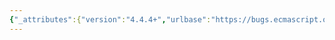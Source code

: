 ```yaml
---
{"_attributes":{"version":"4.4.4+","urlbase":"https://bugs.ecmascript.org/","maintainer":"dherman@mozilla.com"},"bug":{"bug_id":707,"creation_ts":"2012-10-03 12:47:00 -0700","short_desc":"15.5.4.21: \"rhow\"","delta_ts":"2013-10-22 19:25:50 -0700","product":"Draft for 6th Edition","component":"editorial issue","version":"Rev 10: September 27, 2012 Draft","rep_platform":"All","op_sys":"All","bug_status":"RESOLVED","resolution":"FIXED","priority":"Normal","bug_severity":"normal","everconfirmed":true,"reporter":{"uid":"jmdyck","name":"Michael Dyck"},"assigned_to":{"uid":"allen","name":"Allen Wirfs-Brock"},"long_desc":[{"commentid":1828,"comment_count":0,"who":{"uid":"jmdyck","name":"Michael Dyck"},"bug_when":"2012-10-03 12:47:22 -0700","thetext":"In 15.5.4.21 \"String.prototype.repeat (count)\",\nstep 7 says:\n     If n is +[infinity], then rhow a RangeError Exception.\n\nChange \"rhow\" to \"throw\".\n\n(And maybe de-capitalize \"Exception\".)"},{"commentid":2048,"comment_count":1,"who":{"uid":"allen","name":"Allen Wirfs-Brock"},"bug_when":"2012-10-25 15:22:57 -0700","thetext":"corrected in editor's rev 11 draft"}]}}
---
```

